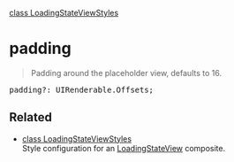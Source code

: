 [class LoadingStateViewStyles](LoadingStateViewStyles.md)

# padding

> Padding around the placeholder view, defaults to 16.

<pre class="docgen_signature">padding?: UIRenderable.Offsets;</pre>

## Related

- [<!--{ref:class}-->class LoadingStateViewStyles](LoadingStateViewStyles.md) \
    Style configuration for an [LoadingStateView](LoadingStateView.md) composite.
